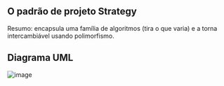 ## O padrão de projeto Strategy 

Resumo: encapsula uma família de algoritmos (tira o que varia) e a torna intercambiável usando polimorfismo.

## Diagrama UML

![image](https://github.com/elizabethleite/bertoti/assets/101938881/9b8007bd-c73b-4360-876a-361f86341512)


